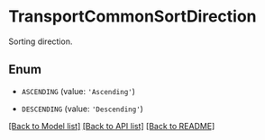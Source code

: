 # TransportCommonSortDirection

Sorting direction.

## Enum

* `ASCENDING` (value: `'Ascending'`)

* `DESCENDING` (value: `'Descending'`)

[[Back to Model list]](../README.md#documentation-for-models) [[Back to API list]](../README.md#documentation-for-api-endpoints) [[Back to README]](../README.md)



